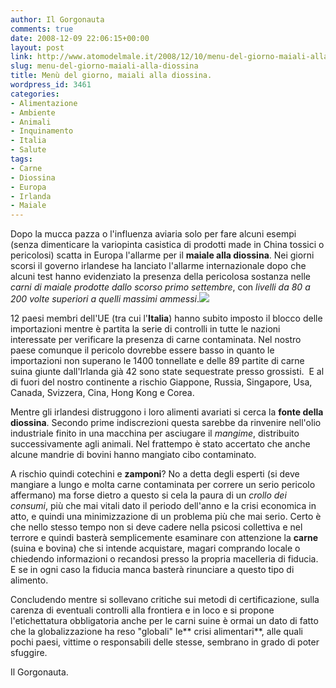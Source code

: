 ```yaml
---
author: Il Gorgonauta
comments: true
date: 2008-12-09 22:06:15+00:00
layout: post
link: http://www.atomodelmale.it/2008/12/10/menu-del-giorno-maiali-alla-diossina/
slug: menu-del-giorno-maiali-alla-diossina
title: Menù del giorno, maiali alla diossina.
wordpress_id: 3461
categories:
- Alimentazione
- Ambiente
- Animali
- Inquinamento
- Italia
- Salute
tags:
- Carne
- Diossina
- Europa
- Irlanda
- Maiale
---
```


Dopo la mucca pazza o l'influenza aviaria solo per fare alcuni esempi (senza dimenticare la variopinta casistica di prodotti made in China tossici o pericolosi) scatta in Europa l'allarme per il **maiale alla diossina**. Nei giorni scorsi il governo irlandese ha lanciato l'allarme internazionale dopo che alcuni test hanno evidenziato la presenza della pericolosa sostanza nelle _carni di maiale prodotte dallo scorso primo settembre_, con _livelli da 80 a 200 volte superiori a quelli massimi ammessi_.![](http://www.atomodelmale.it/wp-content/uploads/2008/12/maiali1-300x199.jpg)

12 paesi membri dell'UE (tra cui l'**Italia**) hanno subito imposto il blocco delle importazioni mentre è partita la serie di controlli in tutte le nazioni interessate per verificare la presenza di carne contaminata. Nel nostro paese comunque il pericolo dovrebbe essere basso in quanto le importazioni non superano le 1400 tonnellate e delle 89 partite di carne suina giunte dall'Irlanda già 42 sono state sequestrate presso grossisti.  E al di fuori del nostro continente a rischio Giappone, Russia, Singapore, Usa, Canada, Svizzera, Cina, Hong Kong e Corea.

<!-- more -->


Mentre gli irlandesi distruggono i loro alimenti avariati si cerca la **fonte della diossina**. Secondo prime indiscrezioni questa sarebbe da rinvenire nell'olio industriale finito in una macchina per asciugare il _mangime_, distribuito successivamente agli animali. Nel frattempo è stato accertato che anche alcune mandrie di bovini hanno mangiato cibo contaminato.

A rischio quindi cotechini e **zamponi**? No a detta degli esperti (si deve mangiare a lungo e molta carne contaminata per correre un serio pericolo affermano) ma forse dietro a questo si cela la paura di un _crollo dei consumi_, più che mai vitali dato il periodo dell'anno e la crisi economica in atto, e quindi una minimizzazione di un problema più che mai serio. Certo è che nello stesso tempo non si deve cadere nella psicosi collettiva e nel terrore e quindi basterà semplicemente esaminare con attenzione la **carne** (suina e bovina) che si intende acquistare, magari comprando locale o chiedendo informazioni o recandosi presso la propria macelleria di fiducia. E se in ogni caso la fiducia manca basterà rinunciare a questo tipo di alimento.

Concludendo mentre si sollevano critiche sui metodi di certificazione, sulla carenza di eventuali controlli alla frontiera e in loco e si propone l'etichettatura obbligatoria anche per le carni suine è ormai un dato di fatto che la globalizzazione ha reso "globali" le** crisi alimentari**, alle quali pochi paesi, vittime o responsabili delle stesse, sembrano in grado di poter sfuggire.

Il Gorgonauta.
